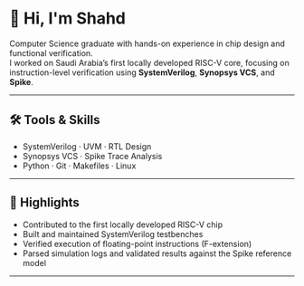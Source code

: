 # 👋 Hi, I'm Shahd

Computer Science graduate with hands-on experience in chip design and functional verification.  
I worked on Saudi Arabia’s first locally developed RISC-V core, focusing on instruction-level verification using **SystemVerilog**, **Synopsys VCS**, and **Spike**.

---

## 🛠️ Tools & Skills

- SystemVerilog · UVM · RTL Design  
- Synopsys VCS · Spike Trace Analysis  
- Python · Git · Makefiles · Linux

---

## 🚀 Highlights

- Contributed to the first locally developed RISC-V chip  
- Built and maintained SystemVerilog testbenches  
- Verified execution of floating-point instructions (F-extension)  
- Parsed simulation logs and validated results against the Spike reference model

---
